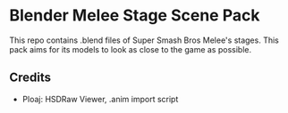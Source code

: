# Blender Melee Stage Scene Pack
This repo contains .blend files of Super Smash Bros Melee's stages. This pack aims for its models to look as close to the game as possible.

### 

## Credits
- Ploaj: HSDRaw Viewer, .anim import script
